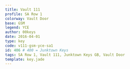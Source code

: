 ```yaml
---
title: Vault 111
profile: SA Row 1
colorway: Vault Door
base: GSM
legend: YCE
author: 00keys
date: 2016-04-01
type: key
code: v111-gsm-yce-sa1
id: 406 # 400 = Junktown Keys
tags: SA Row 1, Vault 111, Junktown Keys GB, Vault Door
template: key.jade
---
```




